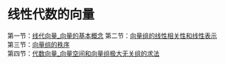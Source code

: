 # 线性代数的向量
第一节：[线代向量_向量的基本概念](线代向量_向量的基本概念.md)
第二节：[向量组的线性相关性和线性表示](线代向量_向量组的线性相关性和线性表示.md)\
第三节：[向量组的秩序](线代向量_向量组的秩序.md)\
第四节：[代数向量_向量空间和向量组极大无关组的求法](代数向量_向量空间和向量组极大无关组的求法.md)
